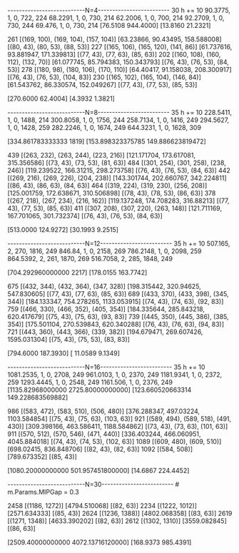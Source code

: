 ---------------------------N=4-------------------------  30  h += 10
90.3775, 1, 0, 722, 224
68.2291, 1, 0, 730, 214
62.2006, 1, 0, 700, 214
92.2709, 1, 0, 730, 244
69.476, 1, 0, 730, 214
[76.5108  944.4000]
[13.8160   21.2321]

261 [(169, 100), (169, 104), (157, 104)] [63.23866, 90.43495, 158.588008] [(80, 43), (80, 53), (88, 53)]
227 [(165, 106), (165, 120), (141, 86)] [61.737616, 93.881947, 171.339813] [(77, 43), (77, 63), (85, 63)]
202 [(160, 108), (160, 112), (132, 70)] [61.077745, 85.794383, 150.343793] [(76, 43), (76, 53), (84, 53)]
278 [(180, 98), (180, 106), (170, 110)] [64.40417, 91.158038, 208.300917] [(76, 43), (76, 53), (104, 83)]
230 [(165, 102), (165, 104), (146, 84)] [61.543762, 86.330574, 152.049267] [(77, 43), (77, 53), (85, 53)]

[270.6000   62.4004]
[4.3932    1.3821]

---------------------------N=8------------------------- 35 h += 10
228.5411, 1, 0, 1488, 214
300.8058, 1, 0, 1756, 244
258.7134, 1, 0, 1416, 249
294.5627, 1, 0, 1428, 259
282.2246, 1, 0, 1674, 249
644.3231, 1, 0, 1628, 309

[334.861783333333	1819]
[153.898323375785	149.886623819472]

439 [(263, 232), (263, 244), (223, 216)] [121.171704, 173.617081, 315.356586] [(73, 43), (73, 53), (81, 63)]
484 [(301, 254), (301, 258), (238, 246)] [119.239522, 166.31215, 298.273758] [(76, 43), (76, 53), (84, 63)]
442 [(269, 216), (269, 226), (204, 238)] [143.301744, 202.660767, 342.224811] [(86, 43), (86, 63), (84, 63)]
464 [(319, 224), (319, 230), (256, 208)] [125.001759, 172.638671, 310.506898] [(78, 43), (78, 53), (86, 63)] 
378 [(267, 218), (267, 234), (216, 162)] [119.137248, 174.708283, 316.88213] [(77, 43), (77, 53), (85, 63)]
411 [(307, 208), (307, 220), (263, 148)] [121.711169, 167.701065, 301.732374] [(76, 43), (76, 53), (84, 63)]

[513.0000  124.9272]
[30.1993    9.2515]

---------------------------N=12------------------------- 35  h += 10
507.165, 2, 270, 1816, 249
846.84, 1, 0, 2158, 269
786.2148, 1, 0, 2098, 259
864.5392, 2, 261, 1870, 269
516.7058, 2, 285, 1848, 249

[704.292960000000	2217]
[178.0155  163.7742]

675 [(432, 344), (432, 364), (347, 328)] [198.315442, 320.94625, 547.830605] [(77, 43), (77, 63), (85, 63)]
689 [(433, 370), (433, 398), (345, 344)] [184.133347, 754.278265, 1133.053915] [(74, 43), (74, 63), (92, 83)]
759 [(466, 330), (466, 352), (405, 354)] [184.335644, 285.843218, 620.417679] [(75, 43), (75, 63), (93, 83)]
739 [(445, 350), (445, 386), (385, 354)] [175.501104, 270.539843, 620.340288] [(76, 43), (76, 63), (94, 83)]
721 [(443, 360), (443, 366), (339, 382)] [194.679471, 269.607426, 1595.031304] [(75, 43), (75, 53), (83, 83)]

[794.6000  187.3930]
[ 11.0589    9.1349]

---------------------------N=16------------------------- 35  h += 10
1081.2535, 1, 0, 2708, 249
961.0103, 1, 0, 2370, 249
1181.9341, 1, 0, 2372, 259
1293.4445, 1, 0, 2548, 249
1161.506, 1, 0, 2376, 249
[1135.82968000000	2725.80000000000]
[123.660520663314	149.228683569882]

986 [(583, 472), (583, 510), (506, 480)] [376.288347, 497.03224, 1103.584854] [(75, 43), (75, 63), (103, 63)]
921 [(589, 494), (589, 518), (491, 430)] [309.398166, 463.586411, 1188.584862] [(73, 43), (73, 63), (101, 63)]
911 [(570, 512), (570, 546), (471, 440)] [336.403244, 466.060951, 4045.884018] [(74, 43), (74, 53), (102, 63)]
1089 [(609, 480), (609, 510)] [698.02415, 836.848706] [(82, 43), (82, 63)]
1092 [(584, 508)] [789.673352] [(85, 43)]

[1080.20000000000	501.957451800000]
[14.6867  224.4452]


---------------------------N=30------------------------- 
    # m.Params.MIPGap = 0.3

2458 [(1186, 1272)] [4794.510068] [(82, 63)]
2234 [(1222, 1012)] [2571.634333] [(85, 43)]
2624 [(1236, 1388)] [4802.068358] [(83, 63)]
2619 [(1271, 1348)] [4633.390202] [(82, 63)]
2612 [(1302, 1310)] [3559.082845] [(86, 63)]

[2509.40000000000	4072.13716120000]
[168.9373  985.4391]

